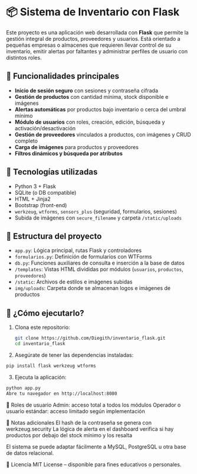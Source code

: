 # 📦 Sistema de Inventario con Flask

Este proyecto es una aplicación web desarrollada con **Flask** que permite la gestión integral de productos, proveedores y usuarios. Está orientado a pequeñas empresas o almacenes que requieren llevar control de su inventario, emitir alertas por faltantes y administrar perfiles de usuario con distintos roles.

## 🌟 Funcionalidades principales

- **Inicio de sesión seguro** con sesiones y contraseña cifrada
- **Gestión de productos** con cantidad mínima, stock disponible e imágenes
- **Alertas automáticas** por productos bajo inventario o cerca del umbral mínimo
- **Módulo de usuarios** con roles, creación, edición, búsqueda y activación/desactivación
- **Gestión de proveedores** vinculados a productos, con imágenes y CRUD completo
- **Carga de imágenes** para productos y proveedores
- **Filtros dinámicos y búsqueda por atributos**

## 🧰 Tecnologías utilizadas

- Python 3 + Flask
- SQLite (o DB compatible)
- HTML + Jinja2
- Bootstrap (front-end)
- `werkzeug`, `wtforms`, `sensors_plus` (seguridad, formularios, sesiones)
- Subida de imágenes con `secure_filename` y carpeta `/static/uploads`

## 📁 Estructura del proyecto

- `app.py`: Lógica principal, rutas Flask y controladores
- `formularios.py`: Definición de formularios con WTForms
- `db.py`: Funciones auxiliares de consulta e inserción a la base de datos
- `/templates`: Vistas HTML divididas por módulos (`usuarios`, `productos`, `proveedores`)
- `/static`: Archivos de estilos e imágenes subidas
- `img/uploads`: Carpeta donde se almacenan logos e imágenes de productos

## 🚀 ¿Cómo ejecutarlo?

1. Clona este repositorio:
   ```bash
   git clone https://github.com/Diegith/inventario_flask.git
   cd inventario_flask

2. Asegúrate de tener las dependencias instaladas:
```bash
pip install flask werkzeug wtforms

```
3. Ejecuta la aplicación:
```bash
python app.py
Abre tu navegador en http://localhost:8080
```
🔐 Roles de usuario
Admin: acceso total a todos los módulos
Operador o usuario estándar: acceso limitado según implementación

🧪 Notas adicionales
El hash de la contraseña se genera con werkzeug.security
La lógica de alerta en el dashboard verifica si hay productos por debajo del stock mínimo y los resalta

El sistema se puede adaptar fácilmente a MySQL, PostgreSQL u otra base de datos relacional.

📄 Licencia
MIT License – disponible para fines educativos o personales.
